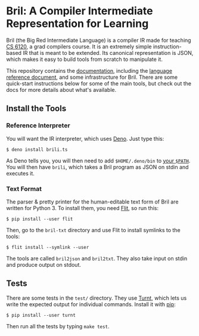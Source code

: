 Bril: A Compiler Intermediate Representation for Learning
=========================================================

Bril (the Big Red Intermediate Language) is a compiler IR made for teaching [CS 6120][cs6120], a grad compilers course.
It is an extremely simple instruction-based IR that is meant to be extended.
Its canonical representation is JSON, which makes it easy to build tools from scratch to manipulate it.

This repository contains the [documentation][docs], including the [language reference document][langref], and some infrastructure for Bril.
There are some quick-start instructions below for some of the main tools, but
check out the docs for more details about what's available.

[docs]: https://capra.cs.cornell.edu/bril/
[langref]: https://capra.cs.cornell.edu/bril/lang/index.html
[brilts]: https://github.com/sampsyo/bril/blob/master/bril-ts/bril.ts


Install the Tools
-----------------

### Reference Interpreter

You will want the IR interpreter, which uses [Deno][].
Just type this:

    $ deno install brili.ts

As Deno tells you, you will then need to add `$HOME/.deno/bin` to [your `$PATH`][path].
You will then have `brili`, which takes a Bril program as JSON on stdin and executes it.

[deno]: https://deno.land
[path]: https://unix.stackexchange.com/a/26059/61192

### Text Format

The parser & pretty printer for the human-editable text form of Bril are written for Python 3.
To install them, you need [Flit][], so run this:

    $ pip install --user flit

Then, go to the `bril-txt` directory and use Flit to install symlinks to the tools:

    $ flit install --symlink --user

The tools are called `bril2json` and `bril2txt`.
They also take input on stdin and produce output on stdout.

[flit]: https://flit.readthedocs.io/


Tests
-----

There are some tests in the `test/` directory.
They use [Turnt][], which lets us write the expected output for individual commands.
Install it with [pip][]:

    $ pip install --user turnt

Then run all the tests by typing `make test`.

[pip]: https://packaging.python.org/tutorials/installing-packages/
[cs6120]: https://www.cs.cornell.edu/courses/cs6120/2020fa/
[turnt]: https://github.com/cucapra/turnt
